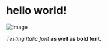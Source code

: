 # hello world!

![Image](https://media.istockphoto.com/photos/binary-code-background-picture-id1046046242)

*Testing Italic font* 
**as well as bold font.**
